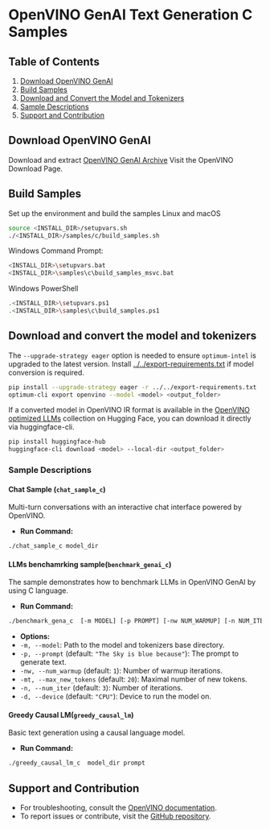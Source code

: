 # OpenVINO GenAI Text Generation C Samples

## Table of Contents
1. [Download OpenVINO GenAI](#download-openvino-genai)
2. [Build Samples](#build-samples)
3. [Download and Convert the Model and Tokenizers](#download-and-convert-the-model-and-tokenizers)
4. [Sample Descriptions](#sample-descriptions)
5. [Support and Contribution](#support-and-contribution)

## Download OpenVINO GenAI

Download and extract [OpenVINO GenAI Archive](https://www.intel.com/content/www/us/en/developer/tools/openvino-toolkit/download.html?PACKAGE=OPENVINO_GENAI&VERSION=NIGHTLY&OP_SYSTEM=WINDOWS&DISTRIBUTION=ARCHIVE) Visit the OpenVINO Download Page.


## Build Samples
Set up the environment and build the samples Linux and macOS
```sh
source <INSTALL_DIR>/setupvars.sh
./<INSTALL_DIR>/samples/c/build_samples.sh
```
Windows Command Prompt:
```sh
<INSTALL_DIR>\setupvars.bat
<INSTALL_DIR>\samples\c\build_samples_msvc.bat
```
Windows PowerShell
```sh
.<INSTALL_DIR>\setupvars.ps1
.<INSTALL_DIR>\samples\c\build_samples.ps1
```

## Download and convert the model and tokenizers
The `--upgrade-strategy eager` option is needed to ensure `optimum-intel` is upgraded to the latest version.
Install [../../export-requirements.txt](../../export-requirements.txt) if model conversion is required.
```sh
pip install --upgrade-strategy eager -r ../../export-requirements.txt
optimum-cli export openvino --model <model> <output_folder>
```
If a converted model in OpenVINO IR format is available in the [OpenVINO optimized LLMs](https://huggingface.co/collections/OpenVINO/llm-6687aaa2abca3bbcec71a9bd) collection on Hugging Face, you can download it directly via huggingface-cli.
```sh
pip install huggingface-hub
huggingface-cli download <model> --local-dir <output_folder>
```


### Sample Descriptions

#### Chat Sample (`chat_sample_c`)
Multi-turn conversations with an interactive chat interface powered by OpenVINO.
- **Run Command:**
```sh
./chat_sample_c model_dir
```

#### LLMs benchamrking sample(`benchmark_genai_c`)
The sample demonstrates how to benchmark LLMs in OpenVINO GenAI by using C language. 
- **Run Command:**
```sh
./benchmark_gena_c  [-m MODEL] [-p PROMPT] [-nw NUM_WARMUP] [-n NUM_ITER] [-mt MAX_NEW_TOKENS] [-d DEVICE]
```
- **Options:**
- `-m, --model`: Path to the model and tokenizers base directory.
- `-p, --prompt` (default: `"The Sky is blue because"`): The prompt to generate text.
- `-nw, --num_warmup` (default: `1`): Number of warmup iterations.
- `-mt, --max_new_tokens` (default: `20`): Maximal number of new tokens.
- `-n, --num_iter` (default: `3`): Number of iterations.
- `-d, --device` (default: `"CPU"`): Device to run the model on.


#### Greedy Causal LM(`greedy_causal_lm`)

Basic text generation using a causal language model. 
- **Run Command:**
```sh
./greedy_causal_lm_c  model_dir prompt
```


## Support and Contribution
- For troubleshooting, consult the [OpenVINO documentation](https://docs.openvino.ai).
- To report issues or contribute, visit the [GitHub repository](https://github.com/openvinotoolkit/openvino.genai).

